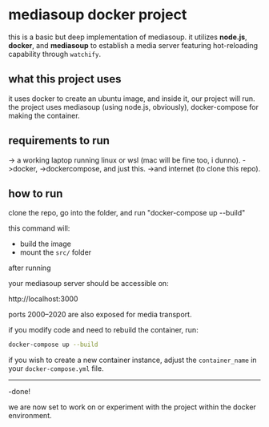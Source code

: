 # mediasoup docker project

this is a basic but deep implementation of mediasoup. it utilizes **node.js**, **docker**, and **mediasoup** to establish a media server featuring hot-reloading capability through `watchify`.



## what this project uses

it uses docker to create an ubuntu image, and inside it, our project will run. the project uses mediasoup (using node.js, obviously), docker-compose for making the container.





## requirements to run

-> a working laptop running linux or wsl (mac will be fine too, i dunno). 
->docker,
->dockercompose, and just this.
->and internet (to clone this repo).


## how to run

clone the repo, go into the folder, and run "docker-compose up --build"

this command will:
- build the image
- mount the `src/` folder



after running

your mediasoup server should be accessible on:

http://localhost:3000

ports 2000–2020 are also exposed for media transport.


if you modify code and need to rebuild the container, run:
```bash
docker-compose up --build
```

if you wish to create a new container instance, adjust the `container_name` in your `docker-compose.yml` file.

---

-done!

we are now set to work on or experiment with the project within the docker environment.
